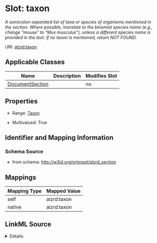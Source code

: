 

# Slot: taxon


_A semicolon-separated list of taxa or species of organisms mentioned in the section. Where possible, translate to the binomial species name (e.g., change "mouse" to "Mus musculus"), unless a different species name is provided in the text. If no taxon is mentioned, return NOT FOUND._



URI: [alzrd:taxon](http://w3id.org/ontogpt/alzrd_sectiontaxon)



<!-- no inheritance hierarchy -->





## Applicable Classes

| Name | Description | Modifies Slot |
| --- | --- | --- |
| [DocumentSection](DocumentSection.md) |  |  no  |







## Properties

* Range: [Taxon](Taxon.md)

* Multivalued: True





## Identifier and Mapping Information







### Schema Source


* from schema: http://w3id.org/ontogpt/alzrd_section




## Mappings

| Mapping Type | Mapped Value |
| ---  | ---  |
| self | alzrd:taxon |
| native | alzrd:taxon |




## LinkML Source

<details>
```yaml
name: taxon
description: A semicolon-separated list of taxa or species of organisms mentioned
  in the section. Where possible, translate to the binomial species name (e.g., change
  "mouse" to "Mus musculus"), unless a different species name is provided in the text.
  If no taxon is mentioned, return NOT FOUND.
from_schema: http://w3id.org/ontogpt/alzrd_section
rank: 1000
alias: taxon
owner: DocumentSection
domain_of:
- DocumentSection
range: Taxon
multivalued: true

```
</details>